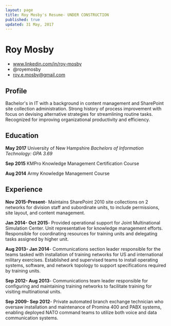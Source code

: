 ```yaml
---
layout: page
title: Roy Mosby's Resume- UNDER CONSTRUCTION
published: true
updated: 31 May, 2017
---
```

# Roy Mosby

- www.linkedin.com/in/roy-mosby
- @royemosby
- roy.e.mosby@gmail.com

## Profile
Bachelor's in IT with a background in content management and SharePoint site collection administration. Strong history of process improvement with focus on devising alternative strategies for streamlining routine tasks. Recognized for improving organizational productivity and efficiency.

## Education

**May 2017** University of New Hampshire
*Bachelors of Information Technology: GPA 3.69*

**Sep 2015** KMPro Knowledge Management Certification Course

**Aug 2014** Army Knowledge Management Course


## Experience

**Nov 2015-Present**- Maintains SharePoint 2010 site collections on 2 networks for division staff and subordinate units, to include permissions, site layout, and content management.

**Jan 2014- Oct 2015**- Provided operational support for Joint Multinational Simulation Center. Unit representative for knowledge management efforts. Responsible for coordinating resources for training units and delegating tasks assigned by higher unit.

**Aug 2013- Jan 2014**- Communications section leader responsible for the teams tasked with installation of training networks for US and international military exercises. Established and supervised teams to install operating systems, software, and network topology to support specifications required by training units.

**Sep 2012- Aug 2013**- Communications team leader responsible for configuring and maintaining training networks to facilitate training for visiting multinational units.

**Sep 2009- Sep 2012**- Private automated branch exchange technician who oversaw installation and maintenance of Promina 400 and PABX systems, enabling deployed NATO command teams to utilize both voice and data communication systems.

